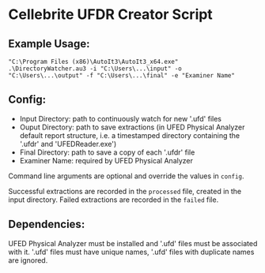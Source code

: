 # Cellebrite UFDR Creator Script

## Example Usage:
`"C:\Program Files (x86)\AutoIt3\AutoIt3_x64.exe" .\DirectoryWatcher.au3 -i "C:\Users\...\input" -o "C:\Users\...\output" -f "C:\Users\...\final" -e "Examiner Name"`

## Config:
* Input Directory: path to continuously watch for new '.ufd' files
* Ouput Directory: path to save extractions (in UFED Physical Analyzer default report structure, i.e. a timestamped directory containing the '.ufdr' and 'UFEDReader.exe')
* Final Directory: path to save a copy of each '.ufdr' file
* Examiner Name: required by UFED Physical Analyzer

Command line arguments are optional and override the values in `config`.

Successful extractions are recorded in the `processed` file, created in the input directory. Failed extractions are recorded in the `failed` file.

## Dependencies:
UFED Physical Analyzer must be installed and '.ufd' files must be associated with it.
'.ufd' files must have unique names, '.ufd' files with duplicate names are ignored.
